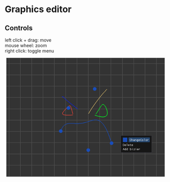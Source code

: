 # Graphics editor

## Controls 
left click + drag: move  
mouse wheel: zoom  
right click: toggle menu  

![demo.png](resources/demo.png)